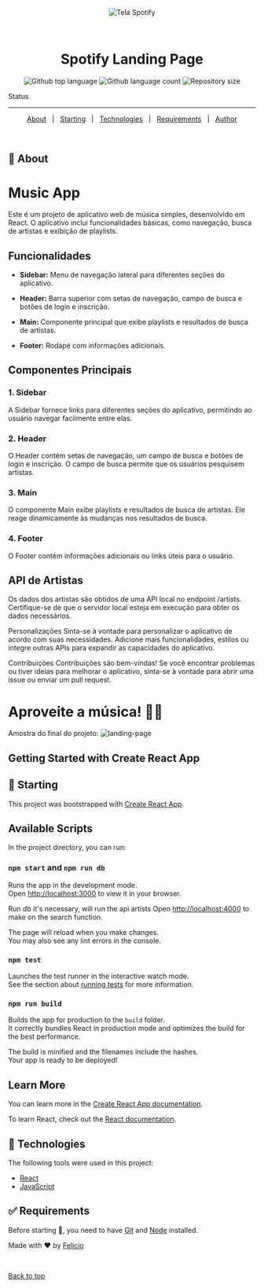 <div align="center" id="top"> 
  <img src="./.github/app.gif" alt="Tela Spotify" />

  &#xa0;
</div>

<h1 align="center">Spotify Landing Page</h1>

<p align="center">
  <img alt="Github top language" src="https://img.shields.io/github/languages/top/felicio-almd/music-app?color=56BEB8">

  <img alt="Github language count" src="https://img.shields.io/github/languages/count/felicio-almd/music-app?color=56BEB8">

  <img alt="Repository size" src="https://img.shields.io/github/repo-size/felicio-almd/music-app?color=56BEB8">
</p>

 Status 


<hr>

<p align="center">
  <a href="#dart-about">About</a> &#xa0; | &#xa0;
  <a href="#checkered_flag-starting">Starting</a> &#xa0; | &#xa0;
  <a href="#rocket-technologies">Technologies</a> &#xa0; | &#xa0;
  <a href="#white_check_mark-requirements">Requirements</a> &#xa0; | &#xa0; 
  <a href="https://github.com/felicio-almd" target="_blank">Author</a>
</p>

<br>

## :dart: About ##

# Music App

Este é um projeto de aplicativo web de música simples, desenvolvido em React. O aplicativo inclui funcionalidades básicas, como navegação, busca de artistas e exibição de playlists.

## Funcionalidades

- **Sidebar:** Menu de navegação lateral para diferentes seções do aplicativo.
  
- **Header:** Barra superior com setas de navegação, campo de busca e botões de login e inscrição.

- **Main:** Componente principal que exibe playlists e resultados de busca de artistas.

- **Footer:** Rodapé com informações adicionais.

## Componentes Principais

### 1. Sidebar

A Sidebar fornece links para diferentes seções do aplicativo, permitindo ao usuário navegar facilmente entre elas.

### 2. Header

O Header contém setas de navegação, um campo de busca e botões de login e inscrição. O campo de busca permite que os usuários pesquisem artistas.

### 3. Main

O componente Main exibe playlists e resultados de busca de artistas. Ele reage dinamicamente às mudanças nos resultados de busca.

### 4. Footer

O Footer contém informações adicionais ou links úteis para o usuário.



## API de Artistas
Os dados dos artistas são obtidos de uma API local no endpoint /artists. Certifique-se de que o servidor local esteja em execução para obter os dados necessários.

Personalizações
Sinta-se à vontade para personalizar o aplicativo de acordo com suas necessidades. Adicione mais funcionalidades, estilos ou integre outras APIs para expandir as capacidades do aplicativo.

Contribuições
Contribuições são bem-vindas! Se você encontrar problemas ou tiver ideias para melhorar o aplicativo, sinta-se à vontade para abrir uma issue ou enviar um pull request.

# Aproveite a música! 🎵🎶

Amostra do final do projeto: 
![landing-page](https://github.com/felicio-almd/music-app/assets/115444550/fc410004-fad9-4f01-a6df-00095299ec4b)

## Getting Started with Create React App
## :checkered_flag: Starting ##

This project was bootstrapped with [Create React App](https://github.com/facebook/create-react-app).

## Available Scripts
In the project directory, you can run:

### `npm start` and ` npm run db `

Runs the app in the development mode.\
Open [http://localhost:3000](http://localhost:3000) to view it in your browser.

Run db it's necessary, will run the api artists Open [http://localhost:4000](http://localhost:4000)  to make on the search function.

The page will reload when you make changes.\
You may also see any lint errors in the console.

### `npm test`

Launches the test runner in the interactive watch mode.\
See the section about [running tests](https://facebook.github.io/create-react-app/docs/running-tests) for more information.

### `npm run build`

Builds the app for production to the `build` folder.\
It correctly bundles React in production mode and optimizes the build for the best performance.

The build is minified and the filenames include the hashes.\
Your app is ready to be deployed!


## Learn More

You can learn more in the [Create React App documentation](https://facebook.github.io/create-react-app/docs/getting-started).

To learn React, check out the [React documentation](https://reactjs.org/).



## :rocket: Technologies ##

The following tools were used in this project:

- [React](https://pt-br.reactjs.org/)
- [JavaScript](https://developer.mozilla.org/pt-BR/docs/Web/JavaScript)

## :white_check_mark: Requirements ##

Before starting :checkered_flag:, you need to have [Git](https://git-scm.com) and [Node](https://nodejs.org/en/) installed.


Made with :heart: by <a href="https://github.com/felicio-almd" target="_blank">Felicio</a>


&#xa0;

<a href="#top">Back to top</a>
